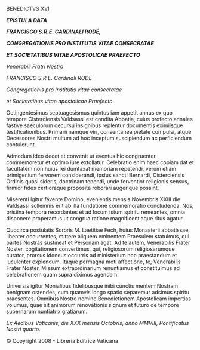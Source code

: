 BENEDICTVS XVI

***EPISTULA DATA***

***FRANCISCO S.R.E. CARDINALI RODÉ,***

***CONGREGATIONIS PRO INSTITUTIS VITAE CONSECRATAE***

***ET SOCIETATIBUS VITAE APOSTOLICAE PRAEFECTO***

*Venerabili Fratri Nostro*

*FRANCISCO S.R.E. Cardinali RODÉ*

*Congregationis pro Institutis vitae consecratae*

*et Societatibus vitae apostolicae Praefecto*

Octingentesimus septuagesismus quintus iam appetit annus ex quo tempore Cisterciensis Valdsassi est condita Abbatia, cuius profecto annales fastive saeculorum decursu insignibus replentur documentis eximiisque testificationibus. Primarii namque viri, consentanea pietate compulsi, atque Decessores Nostri multum ad hoc inceptum suscipiendum ac perficiendum contulerunt.

Admodum ideo decet et convenit ut eventus hic congruenter commemoretur et optimo iure extollatur. Celebratio enim haec copiam dat et facultatem non huius rei dumtaxat memoriam repetendi, verum etiam primigenium fervorem considerandi, ipsius sancti Bernardi, Cisterciensis Ordinis quasi sideris, doctrinam tenendi, unde ferventior religionis sensus, firmior fides certioraque proposita roborari augerique possint.

Miserenti igitur favente Domino, evenientis mensis Novembris XXIII die Valdsassi sollemnis erit ab illa fundatione commemoratio concludenda. Nos, pristina tempora recordantes et ad locum istum spiritu remeantes, omnia disponere properamus ut congrua ratione magnificentiaque ritus agatur.

Quocirca postulatis Sororis M. Laetitiae Fech, huius Monasterii abbatissae, libenter occurrentes, mittere aliquem eminentem Praesulem statuimus, qui partes Nostras sustineat et Personam agat. Ad te autem, Venerabilis Frater Noster, cogitationem convertimus, qui, religiosorum religiosarumque curator, prorsus idoneus occurris ad ministerium hoc praestandum et luculenter explendum. Itaque permagna moti affectione, te, Venerabilis Frater Noster, Missum extraordinarium renuntiamus et constituimus ad celebrationem quam supra diximus agendam.

Universis igitur Monialibus fidelibusque inibi cunctis mentem Nostram benignam ostendes, cum quamvis longo spatio separemur adsimus spiritu praesentes. Omnibus Nostro nomine Benedictionem Apostolicam impertias volumus, quae sit animorum renovationis signum et futuro de tempore supernarum nuntiatrix gratiarum.

*Ex Aedibus Vaticanis, die XXX mensis Octobris, anno MMVIII, Pontificatus Nostri quarto.*

© Copyright 2008 - Libreria Editrice Vaticana